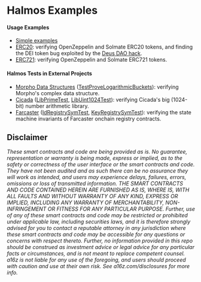 # Halmos Examples

#### Usage Examples

- [Simple examples](toy/)
- [ERC20](tokens/ERC20/): verifying OpenZeppelin and Solmate ERC20 tokens, and finding the DEI token bug exploited by the [Deus DAO hack](https://rekt.news/deus-dao-r3kt/).
- [ERC721](tokens/ERC721/): verifying OpenZeppelin and Solmate ERC721 tokens.

#### Halmos Tests in External Projects

- [Morpho Data Structures] ([TestProveLogarithmicBuckets]): verifying Morpho's complex data structure.
- [Cicada] ([LibPrimeTest], [LibUint1024Test]): verifying Cicada's big (1024-bit) number arithmetic library.
- [Farcaster] ([IdRegistrySymTest], [KeyRegistrySymTest]): verifying the state machine invariants of Farcaster onchain registry contracts.

[Morpho Data Structures]: <https://github.com/morpho-org/morpho-data-structures>
[TestProveLogarithmicBuckets]: <https://github.com/morpho-org/morpho-data-structures/blob/7f40c102e6bb852746d0d3c2f97ac3f39dae3c9c/test/TestLogarithmicBuckets.t.sol#L121-L182>

[Cicada]: <https://github.com/a16z/cicada>
[LibPrimeTest]: <https://github.com/a16z/cicada/blob/c4dde7737778df759172ecdf7b4b044c60ce1f09/test/LibPrime.t.sol#L220-L232>
[LibUint1024Test]: <https://github.com/a16z/cicada/blob/c4dde7737778df759172ecdf7b4b044c60ce1f09/test/LibUint1024.t.sol#L222-L245>

[Farcaster]: <https://github.com/farcasterxyz/contracts>
[IdRegistrySymTest]: <https://github.com/farcasterxyz/contracts/blob/e56b5765ca28a7df149fb434315df0188a6ab14a/test/IdRegistry/IdRegistry.st.sol>
[KeyRegistrySymTest]: <https://github.com/farcasterxyz/contracts/blob/e56b5765ca28a7df149fb434315df0188a6ab14a/test/KeyRegistry/KeyRegistry.st.sol>

## Disclaimer

_These smart contracts and code are being provided as is. No guarantee, representation or warranty is being made, express or implied, as to the safety or correctness of the user interface or the smart contracts and code. They have not been audited and as such there can be no assurance they will work as intended, and users may experience delays, failures, errors, omissions or loss of transmitted information. THE SMART CONTRACTS AND CODE CONTAINED HEREIN ARE FURNISHED AS IS, WHERE IS, WITH ALL FAULTS AND WITHOUT WARRANTY OF ANY KIND, EXPRESS OR IMPLIED, INCLUDING ANY WARRANTY OF MERCHANTABILITY, NON-INFRINGEMENT OR FITNESS FOR ANY PARTICULAR PURPOSE. Further, use of any of these smart contracts and code may be restricted or prohibited under applicable law, including securities laws, and it is therefore strongly advised for you to contact a reputable attorney in any jurisdiction where these smart contracts and code may be accessible for any questions or concerns with respect thereto. Further, no information provided in this repo should be construed as investment advice or legal advice for any particular facts or circumstances, and is not meant to replace competent counsel. a16z is not liable for any use of the foregoing, and users should proceed with caution and use at their own risk. See a16z.com/disclosures for more info._
